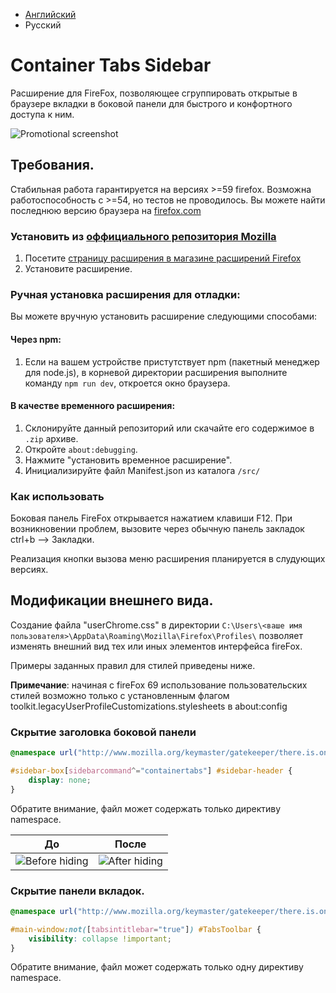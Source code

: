 - [Английский](./README.md)
- Русский

# Container Tabs Sidebar

Расширение для FireFox, позволяющее сгруппировать открытые в браузере вкладки в боковой панели для быстрого и конфортного доступа к ним.

![Promotional screenshot](./assets/screenshot.png)

## Требования.

Стабильная работа гарантируется на версиях >=59 firefox. Возможна работоспособность с >=54, но тестов не проводилось. 
Вы можете найти последнюю версию браузера на [firefox.com](https://www.mozilla.org/en-US/firefox/new/)

### Установить из [оффициального репозитория Mozilla](https://addons.mozilla.org/)

1. Посетите [страницу расширения в магазине расширений Firefox](https://addons.mozilla.org/en-US/firefox/addon/container-tabs-sidebar/?src=github)
2. Установите расширение.

### Ручная установка расширения для отладки:
Вы можете вручную установить расширение следующими способами:

#### Через npm:
1. Если на вашем устройстве пристутствует npm (пакетный менеджер для node.js),
в корневой директории расширения выполните команду `npm run dev`, откроется окно браузера.

#### В качестве временного расширения:
1. Склонируйте данный репозиторий или скачайте его содержимое в `.zip` архиве.
2. Откройте `about:debugging`.
3. Нажмите "установить временное расширение".
4. Инициализируйте файл Manifest.json из каталога `/src/`

### Как использовать
Боковая панель FireFox открывается нажатием клавиши F12. При возникновении проблем, 
вызовите через обычную панель закладок ctrl+b --> Закладки.

Реализация кнопки вызова меню расширения планируется в слудующих версиях.

## Модификации внешнего вида.

Создание файла "userChrome.css" в директории `C:\Users\<ваше имя пользователя>\AppData\Roaming\Mozilla\Firefox\Profiles\`
позволяет изменять внешний вид тех или иных элементов интерфейса fireFox.

Примеры заданных правил для стилей приведены ниже.

**Примечание**: начиная с fireFox 69  использование пользовательских стилей возможно только с уcтановленным флагом toolkit.legacyUserProfileCustomizations.stylesheets в about:config

### Скрытие заголовка боковой панели

```css
@namespace url("http://www.mozilla.org/keymaster/gatekeeper/there.is.only.xul");

#sidebar-box[sidebarcommand^="containertabs"] #sidebar-header {
	display: none;
}
```

Обратите внимание, файл может содержать только директиву namespace.

|До|После|
|----|---|
|![Before hiding](./assets/before-header.png) | ![After hiding](./assets/after-header.png)

### Скрытие панели вкладок.

```css
@namespace url("http://www.mozilla.org/keymaster/gatekeeper/there.is.only.xul");

#main-window:not([tabsintitlebar="true"]) #TabsToolbar {
    visibility: collapse !important;
}
```

Обратите внимание, файл может содержать только одну директиву namespace.

